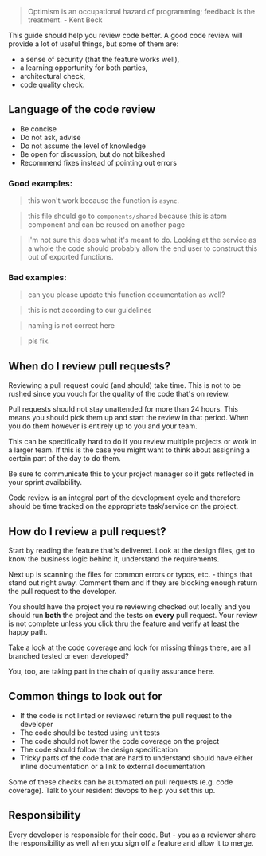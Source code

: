 > Optimism is an occupational hazard of programming; feedback is the treatment. - Kent Beck

This guide should help you review code better. A good code review will provide a lot of useful things, but some of them are:

-   a sense of security (that the feature works well),
-   a learning opportunity for both parties,
-   architectural check,
-   code quality check.

## Language of the code review

-   Be concise
-   Do not ask, advise
-   Do not assume the level of knowledge
-   Be open for discussion, but do not bikeshed
-   Recommend fixes instead of pointing out errors

### Good examples:

> this won't work because the function is `async`.

> this file should go to `components/shared` because this is atom component and can be reused on another page

> I'm not sure this does what it's meant to do. Looking at the service as a whole the code should probably allow the end user to construct this out of exported functions.

### Bad examples:

> can you please update this function documentation as well?

> this is not according to our guidelines

> naming is not correct here

> pls fix.

## When do I review pull requests?

Reviewing a pull request could (and should) take time. This is not to be rushed since you vouch for the quality of the code that's on review.

Pull requests should not stay unattended for more than 24 hours. This means you should pick them up and start the review in that period. When you do them however is entirely up to you and your team.

This can be specifically hard to do if you review multiple projects or work in a larger team. If this is the case you might want to think about assigning a certain part of the day to do them.

Be sure to communicate this to your project manager so it gets reflected in your sprint availability.

Code review is an integral part of the development cycle and therefore should be time tracked on the appropriate task/service on the project.

## How do I review a pull request?

Start by reading the feature that's delivered. Look at the design files, get to know the business logic behind it, understand the requirements.

Next up is scanning the files for common errors or typos, etc. - things that stand out right away. Comment them and if they are blocking enough return the pull request to the developer.

You should have the project you're reviewing checked out locally and you should run **both** the project and the tests on **every** pull request. Your review is not complete unless you click thru the feature and verify at least the happy path.

Take a look at the code coverage and look for missing things there, are all branched tested or even developed?

You, too, are taking part in the chain of quality assurance here.

## Common things to look out for

-   If the code is not linted or reviewed return the pull request to the developer
-   The code should be tested using unit tests
-   The code should not lower the code coverage on the project
-   The code should follow the design specification
-   Tricky parts of the code that are hard to understand should have either inline documentation or a link to external documentation

Some of these checks can be automated on pull requests (e.g. code coverage). Talk to your resident devops to help you set this up.

## Responsibility

Every developer is responsible for their code. But - you as a reviewer share the responsibility as well when you sign off a feature and allow it to merge.
